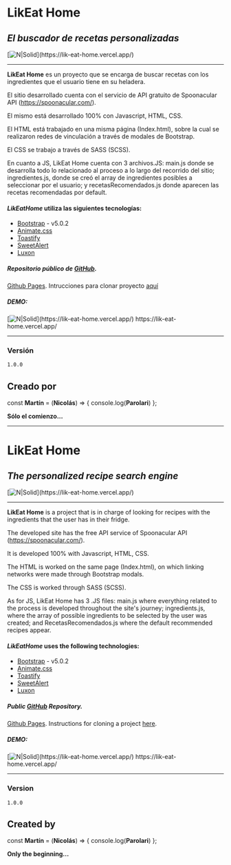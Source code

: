 # LikEat Home
## _El buscador de recetas personalizadas_

[![N|Solid](https://firebasestorage.googleapis.com/v0/b/likeathome-e3935.appspot.com/o/likeat%20home.png?alt=media&token=ba43912c-7a77-4257-8dbd-4817fcd8d9a3&_gl=1*1ud3i0e*_ga*MTczMTk5NTc2MC4xNjg0OTcyNTUw*_ga_CW55HF8NVT*MTY4NjAwNTA3NC4xNi4xLjE2ODYwMDUzNTUuMC4wLjA.)](https://lik-eat-home.vercel.app/)

-------------------------------------------------------------------------------------

**LikEat Home** es un proyecto que se encarga de buscar recetas con los ingredientes que el usuario tiene en su heladera.

El sitio desarrollado cuenta con el servicio de API gratuito de Spoonacular API (https://spoonacular.com/).

El mismo está desarrollado 100% con Javascript, HTML, CSS.

El HTML está trabajado en una misma página (Index.html), sobre la cual se realizaron redes de vinculación a través de modales de Bootstrap.

El CSS se trabajo a través de SASS (SCSS).

En cuanto a JS, LikEat Home cuenta con 3 archivos.JS: main.js donde se desarrolla todo lo relacionado al proceso a lo largo del recorrido del sitio; ingredientes.js, donde se creó el array de ingredientes posibles a seleccionar por el usuario; y recetasRecomendados.js donde aparecen las recetas recomendadas por default.

#### _**LikEatHome**_ utiliza las siguientes tecnologías:
- [Bootstrap](https://getbootstrap.com/docs/5.0/getting-started/introduction/) - v5.0.2
- [Animate.css](https://animate.style/)
- [Toastify](https://apvarun.github.io/toastify-js/)
- [SweetAlert](https://sweetalert2.github.io/)
- [Luxon](https://moment.github.io/luxon/)

##### Repositorio público de [GitHub](https://github.com/mnparolari/likEatHome).
[Github Pages](https://mnparolari.github.io/comoencasa/).
Intrucciones para clonar proyecto [aquí](https://docs.github.com/es/repositories/creating-and-managing-repositories/cloning-a-repository)

##### DEMO: 
[![N|Solid](https://firebasestorage.googleapis.com/v0/b/likeathome-e3935.appspot.com/o/LikEatHome.jpg?alt=media&token=a7c639d1-8198-4a5e-8b6f-67177a0c5999&_gl=1*1x2zclp*_ga*MTczMTk5NTc2MC4xNjg0OTcyNTUw*_ga_CW55HF8NVT*MTY4NjAwNTA3NC4xNi4xLjE2ODYwMDY1NTIuMC4wLjA.)](https://lik-eat-home.vercel.app/)
https://lik-eat-home.vercel.app/

-------------------------

### Versión

```sh
1.0.0
```

## Creado por 

const **Martín** = (**Nicolás**) => {
    console.log(**Parolari**)
};

**Sólo el comienzo...**

-------------------------------------------------------------------------------------
# LikEat Home
## _The personalized recipe search engine_ 

[![N|Solid](https://firebasestorage.googleapis.com/v0/b/likeathome-e3935.appspot.com/o/likeat%20home.png?alt=media&token=ba43912c-7a77-4257-8dbd-4817fcd8d9a3&_gl=1*1ud3i0e*_ga*MTczMTk5NTc2MC4xNjg0OTcyNTUw*_ga_CW55HF8NVT*MTY4NjAwNTA3NC4xNi4xLjE2ODYwMDUzNTUuMC4wLjA.)](https://lik-eat-home.vercel.app/)

-------------------------------------------------------------------------------------

**LikEat Home** is a project that is in charge of looking for recipes with the ingredients that the user has in their fridge.

The developed site has the free API service of Spoonacular API (https://spoonacular.com/).

It is developed 100% with Javascript, HTML, CSS.

The HTML is worked on the same page (Index.html), on which linking networks were made through Bootstrap modals.

The CSS is worked through SASS (SCSS).

As for JS, LikEat Home has 3 .JS files: main.js where everything related to the process is developed throughout the site's journey; ingredients.js, where the array of possible ingredients to be selected by the user was created; and RecetasRecomendados.js where the default recommended recipes appear.

#### _**LikEatHome**_ uses the following technologies:
- [Bootstrap](https://getbootstrap.com/docs/5.0/getting-started/introduction/) - v5.0.2
- [Animate.css](https://animate.style/)
- [Toastify](https://apvarun.github.io/toastify-js/)
- [SweetAlert](https://sweetalert2.github.io/)
- [Luxon](https://moment.github.io/luxon/)

##### Public [GitHub](https://github.com/mnparolari/likEatHome) Repository.
[Github Pages](https://mnparolari.github.io/comoencasa/).
Instructions for cloning a project [here](https://docs.github.com/es/repositories/creating-and-managing-repositories/cloning-a-repository).

##### DEMO: 
[![N|Solid](https://firebasestorage.googleapis.com/v0/b/likeathome-e3935.appspot.com/o/LikEatHome.jpg?alt=media&token=a7c639d1-8198-4a5e-8b6f-67177a0c5999&_gl=1*1x2zclp*_ga*MTczMTk5NTc2MC4xNjg0OTcyNTUw*_ga_CW55HF8NVT*MTY4NjAwNTA3NC4xNi4xLjE2ODYwMDY1NTIuMC4wLjA.)](https://lik-eat-home.vercel.app/)
https://lik-eat-home.vercel.app/



-------------------------

### Version

```sh
1.0.0
```

## Created by

const **Martín** = (**Nicolás**) => {
    console.log(**Parolari**)
};

**Only the beginning...**

